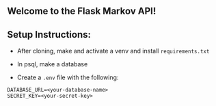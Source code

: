 Welcome to the Flask Markov API!
--------------------------------


Setup Instructions:
------------------

- After cloning, make and activate a venv and install `requirements.txt`

- In psql, make a database

- Create a `.env` file with the following:

```
DATABASE_URL=<your-database-name>
SECRET_KEY=<your-secret-key>

